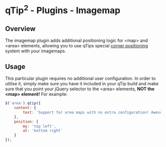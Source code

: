 # qTip<sup>2</sup> - Plugins - Imagemap

<a name="overview"></a>
## Overview
The imagemap plugin adds additional positioning logic for &lt;map&gt; and &lt;area&gt; elements, allowing you to use qTips special [corner positioning](../position#md)
system with your imagemaps.

<a name="usage"></a>
## Usage
This particular plugin requires no additional user configuration. In order to utilise it, simply make sure you have it included in your qTip build and make sure that you point your jQuery selector to
the &lt;area&gt; elements, **NOT the &lt;map&gt; element!** For example:

```js
$('area').qtip({
	content: {
		text: 'Support for area maps with no extra configuration! Awesome.'
	},
	position: {
		my: 'top left',
		at: 'bottom right'
	}
});
```